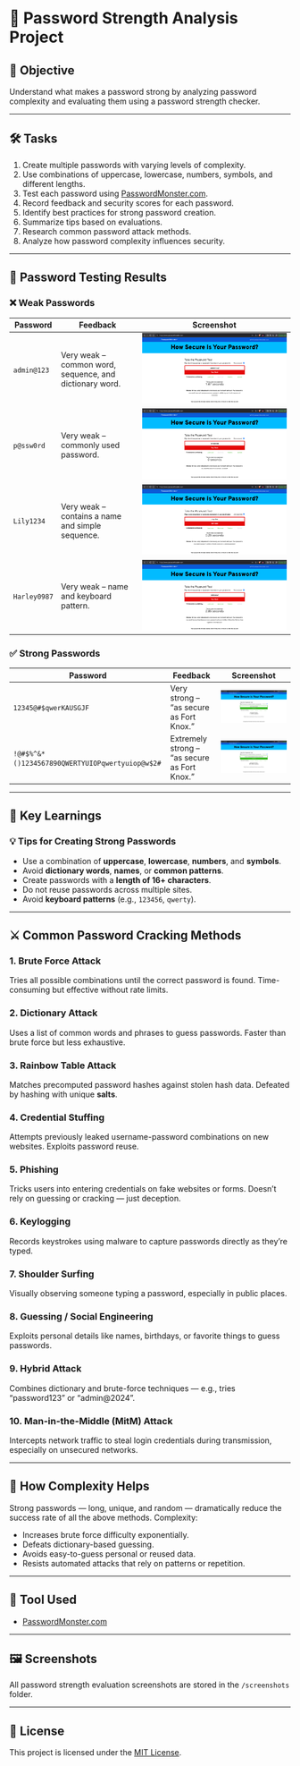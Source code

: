 # 🔐 Password Strength Analysis Project

## 🧠 Objective

Understand what makes a password strong by analyzing password complexity and evaluating them using a password strength checker.

---

## 🛠️ Tasks

1. Create multiple passwords with varying levels of complexity.
2. Use combinations of uppercase, lowercase, numbers, symbols, and different lengths.
3. Test each password using [PasswordMonster.com](https://www.passwordmonster.com/).
4. Record feedback and security scores for each password.
5. Identify best practices for strong password creation.
6. Summarize tips based on evaluations.
7. Research common password attack methods.
8. Analyze how password complexity influences security.

---

## 🔎 Password Testing Results

### ❌ Weak Passwords

| Password     | Feedback | Screenshot |
|--------------|----------|------------|
| `admin@123`  | Very weak – common word, sequence, and dictionary word. | ![](screenshots/admin@123.png) |
| `p@ssw0rd`   | Very weak – commonly used password. | ![](screenshots/passw0rd.png) |
| `Lily1234`   | Very weak – contains a name and simple sequence. | ![](screenshots/lily1234.png) |
| `Harley0987` | Very weak – name and keyboard pattern. | ![](screenshots/harley0987.png) |

### ✅ Strong Passwords

| Password                          | Feedback | Screenshot |
|----------------------------------|----------|------------|
| `12345@#$qwerKAUSGJF`            | Very strong – “as secure as Fort Knox.” | ![](screenshots/strong1.png) |
| `!@#$%^&*()1234567890QWERTYUIOPqwertyuiop@w$2#` | Extremely strong – “as secure as Fort Knox.” | ![](screenshots/strong2.png) |

---

## 🧠 Key Learnings

### 💡 Tips for Creating Strong Passwords

- Use a combination of **uppercase**, **lowercase**, **numbers**, and **symbols**.
- Avoid **dictionary words**, **names**, or **common patterns**.
- Create passwords with a **length of 16+ characters**.
- Do not reuse passwords across multiple sites.
- Avoid **keyboard patterns** (e.g., `123456`, `qwerty`).

---

## ⚔️ Common Password Cracking Methods

### 1. **Brute Force Attack**
Tries all possible combinations until the correct password is found. Time-consuming but effective without rate limits.

### 2. **Dictionary Attack**
Uses a list of common words and phrases to guess passwords. Faster than brute force but less exhaustive.

### 3. **Rainbow Table Attack**
Matches precomputed password hashes against stolen hash data. Defeated by hashing with unique **salts**.

### 4. **Credential Stuffing**
Attempts previously leaked username-password combinations on new websites. Exploits password reuse.

### 5. **Phishing**
Tricks users into entering credentials on fake websites or forms. Doesn’t rely on guessing or cracking — just deception.

### 6. **Keylogging**
Records keystrokes using malware to capture passwords directly as they’re typed.

### 7. **Shoulder Surfing**
Visually observing someone typing a password, especially in public places.

### 8. **Guessing / Social Engineering**
Exploits personal details like names, birthdays, or favorite things to guess passwords.

### 9. **Hybrid Attack**
Combines dictionary and brute-force techniques — e.g., tries “password123” or “admin@2024”.

### 10. **Man-in-the-Middle (MitM) Attack**
Intercepts network traffic to steal login credentials during transmission, especially on unsecured networks.

---

## 🔐 How Complexity Helps

Strong passwords — long, unique, and random — dramatically reduce the success rate of all the above methods. Complexity:
- Increases brute force difficulty exponentially.
- Defeats dictionary-based guessing.
- Avoids easy-to-guess personal or reused data.
- Resists automated attacks that rely on patterns or repetition.

---

## 🧪 Tool Used

- [PasswordMonster.com](https://www.passwordmonster.com/)

---

## 🖼️ Screenshots

All password strength evaluation screenshots are stored in the `/screenshots` folder.

---

## 📜 License

This project is licensed under the [MIT License](LICENSE).
